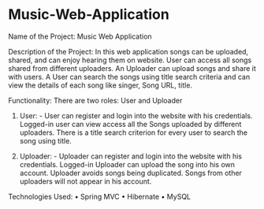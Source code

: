 # Music-Web-Application

Name of the Project: 	 Music Web Application

Description of the Project:
In this web application songs can be uploaded, shared, and can enjoy hearing them on website. User can access all songs shared from different uploaders. An Uploader can upload songs and share it with users. A User can search the songs using title search criteria and can view the details of each song like singer, Song URL, title.

Functionality:
There are two roles: User and Uploader

1.	User: - User can register and login into the website with his credentials. 
Logged-in user can view access all the Songs uploaded by different uploaders. There is a title search criterion for every user to search the song using title.

2.	Uploader: - Uploader can register and login into the website with his credentials.  Logged-in Uploader can upload the song into his own account. Uploader avoids songs being duplicated. Songs from other uploaders will not appear in his account.

Technologies Used:
•	Spring MVC
•	Hibernate
•	MySQL
